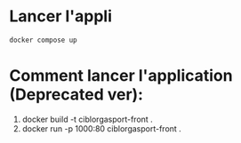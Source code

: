 # Lancer l'appli
```bash
docker compose up
```

# Comment lancer l'application (Deprecated ver):

1. docker build -t ciblorgasport-front .
2. docker run -p 1000:80 ciblorgasport-front .
